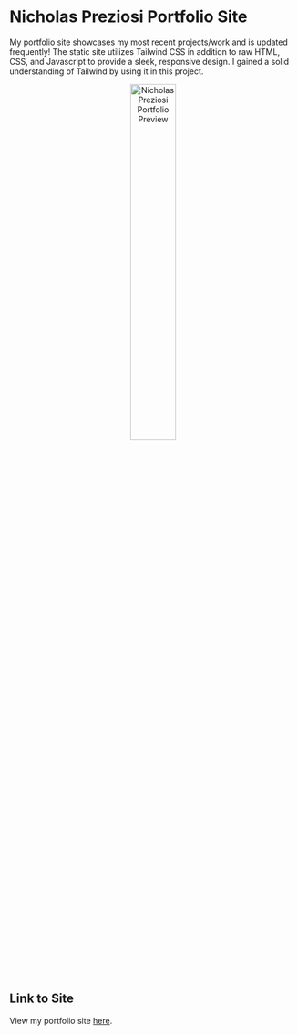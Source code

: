 # Nicholas Preziosi Portfolio Site

My portfolio site showcases my most recent projects/work and is updated frequently! The static site utilizes Tailwind CSS in addition to raw HTML, CSS, and Javascript to provide a sleek, responsive design. I gained a solid understanding of Tailwind by using it in this project.

<p align="center">
<img 
    style="width: 40%;"
    src="https://www.nicholaspreziosi.com/build/images/portfolio.jpg" 
    alt="Nicholas Preziosi Portfolio Preview">
</img>
</p>

## Link to Site

View my portfolio site [here](https://www.nicholaspreziosi.com/).
